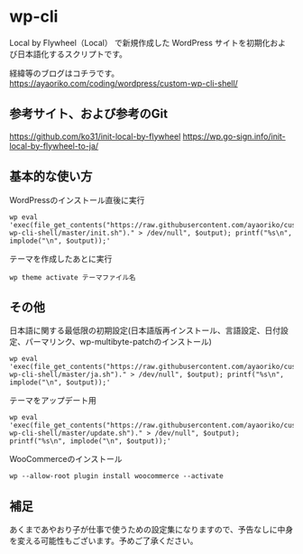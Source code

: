 # wp-cli
Local by Flywheel（Local） で新規作成した WordPress サイトを初期化および日本語化するスクリプトです。

経緯等のブログはコチラです。
https://ayaoriko.com/coding/wordpress/custom-wp-cli-shell/

## 参考サイト、および参考のGit
https://github.com/ko31/init-local-by-flywheel
https://wp.go-sign.info/init-local-by-flywheel-to-ja/


## 基本的な使い方

WordPressのインストール直後に実行

```Shell
wp eval 'exec(file_get_contents("https://raw.githubusercontent.com/ayaoriko/custom-wp-cli-shell/master/init.sh")." > /dev/null", $output); printf("%s\n", implode("\n", $output));'
```

テーマを作成したあとに実行
```Shell
wp theme activate テーマファイル名
```

## その他

日本語に関する最低限の初期設定(日本語版再インストール、言語設定、日付設定、パーマリンク、wp-multibyte-patchのインストール)
```Shell
wp eval 'exec(file_get_contents("https://raw.githubusercontent.com/ayaoriko/custom-wp-cli-shell/master/ja.sh")." > /dev/null", $output); printf("%s\n", implode("\n", $output));'
```


テーマをアップデート用
```Shell
wp eval 'exec(file_get_contents("https://raw.githubusercontent.com/ayaoriko/custom-wp-cli-shell/master/update.sh")." > /dev/null", $output); printf("%s\n", implode("\n", $output));'
```

WooCommerceのインストール

```Shell
wp --allow-root plugin install woocommerce --activate
```


## 補足
あくまであやおり子が仕事で使うための設定集になりますので、予告なしに中身を変える可能性もございます。予めご了承ください。
